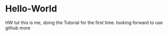 # Hello-World
HW tut
this is me, doing the Tutorial for the first time.
looking forward to use github more
